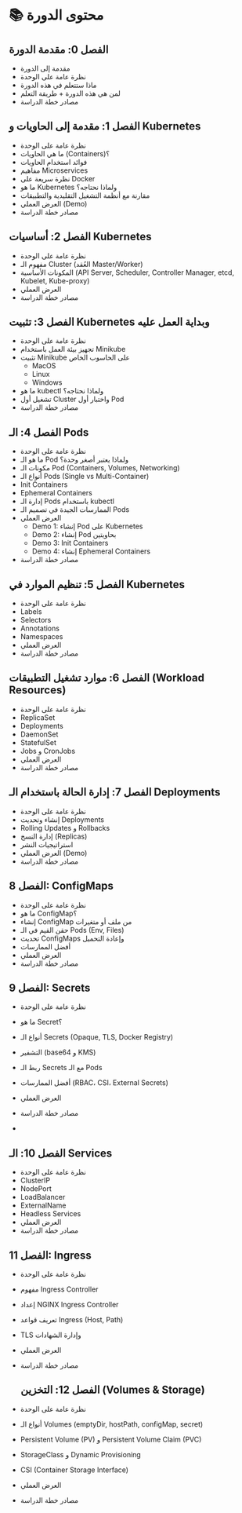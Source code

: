 
# 📚 محتوى الدورة

## الفصل 0: مقدمة الدورة
- مقدمة إلى الدورة  
- نظرة عامة على الوحدة  
- ماذا ستتعلم في هذه الدورة  
- لمن هي هذه الدورة + طريقة التعلم  
- مصادر خطة الدراسة  



## الفصل 1: مقدمة إلى الحاويات و Kubernetes
- نظرة عامة على الوحدة  
- ما هي الحاويات (Containers)؟  
- فوائد استخدام الحاويات  
- مفاهيم Microservices  
- نظرة سريعة على Docker  
- ما هو Kubernetes ولماذا نحتاجه؟  
- مقارنة مع أنظمة التشغيل التقليدية والتطبيقات  
- العرض العملي (Demo)  
- مصادر خطة الدراسة  



## الفصل 2: أساسيات Kubernetes
- نظرة عامة على الوحدة  
- مفهوم الـ Cluster (العُقد Master/Worker)  
- المكونات الأساسية (API Server, Scheduler, Controller Manager, etcd, Kubelet, Kube-proxy)  
- العرض العملي  
- مصادر خطة الدراسة  



## الفصل 3: تثبيت Kubernetes وبداية العمل عليه
- نظرة عامة على الوحدة  
- تجهيز بيئة العمل باستخدام Minikube  
- تثبيت Minikube على الحاسوب الخاص  
  - MacOS  
  - Linux  
  - Windows  
- ما هو kubectl ولماذا نحتاجه؟  
- تشغيل أول Cluster واختبار أول Pod  
- مصادر خطة الدراسة  



## الفصل 4: الـ Pods
- نظرة عامة على الوحدة  
- ما هو الـ Pod ولماذا يعتبر أصغر وحدة؟  
- مكونات الـ Pod (Containers, Volumes, Networking)  
- أنواع الـ Pods (Single vs Multi-Container)  
- Init Containers  
- Ephemeral Containers  
- إدارة الـ Pods باستخدام kubectl  
- الممارسات الجيدة في تصميم الـ Pods  
- العرض العملي  
  - Demo 1: إنشاء Pod على Kubernetes  
  - Demo 2: إنشاء Pod بحاويتين  
  - Demo 3: Init Containers  
  - Demo 4: إنشاء Ephemeral Containers  
- مصادر خطة الدراسة  



## الفصل 5: تنظيم الموارد في Kubernetes
- نظرة عامة على الوحدة  
- Labels  
- Selectors  
- Annotations  
- Namespaces  
- العرض العملي  
- مصادر خطة الدراسة  



## الفصل 6: موارد تشغيل التطبيقات (Workload Resources)
- نظرة عامة على الوحدة  
- ReplicaSet  
- Deployments  
- DaemonSet  
- StatefulSet  
- Jobs و CronJobs  
- العرض العملي  
- مصادر خطة الدراسة  



## الفصل 7: إدارة الحالة باستخدام الـ Deployments
- نظرة عامة على الوحدة  
- إنشاء وتحديث Deployments  
- Rolling Updates و Rollbacks  
- إدارة النسخ (Replicas)  
- استراتيجيات النشر  
- العرض العملي (Demo)  
- مصادر خطة الدراسة  



## الفصل 8: ConfigMaps
- نظرة عامة على الوحدة  
- ما هو ConfigMap؟  
- إنشاء ConfigMap من ملف أو متغيرات  
- حقن القيم في الـ Pods (Env, Files)  
- تحديث ConfigMaps وإعادة التحميل  
- أفضل الممارسات  
- العرض العملي  
- مصادر خطة الدراسة  



## الفصل 9: Secrets
- نظرة عامة على الوحدة  
- ما هو Secret؟  
- أنواع الـ Secrets (Opaque, TLS, Docker Registry)  
- التشفير (base64 و KMS)  
- ربط الـ Secrets مع الـ Pods  
- أفضل الممارسات (RBAC، CSI، External Secrets)  
- العرض العملي  
- مصادر خطة الدراسة

- 
## الفصل 10: الـ Services
- نظرة عامة على الوحدة  
- ClusterIP  
- NodePort  
- LoadBalancer  
- ExternalName  
- Headless Services  
- العرض العملي  
- مصادر خطة الدراسة  



## الفصل 11: Ingress
- نظرة عامة على الوحدة  
- مفهوم Ingress Controller  
- إعداد NGINX Ingress Controller  
- تعريف قواعد Ingress (Host, Path)  
- TLS وإدارة الشهادات  
- العرض العملي  
- مصادر خطة الدراسة


   ## الفصل 12: التخزين (Volumes & Storage)
- نظرة عامة على الوحدة  
- أنواع الـ Volumes (emptyDir, hostPath, configMap, secret)  
- Persistent Volume (PV) و Persistent Volume Claim (PVC)  
- StorageClass و Dynamic Provisioning  
- CSI (Container Storage Interface)  
- العرض العملي  
- مصادر خطة الدراسة  

